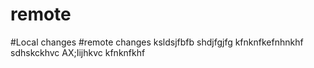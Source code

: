 # remote
#Local changes
#remote changes
ksldsjfbfb
shdjfgjfg
kfnknfkefnhnkhf
sdhskckhvc
AX;Iijhkvc
kfnknfkhf
